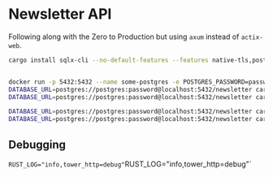 # Newsletter API

Following along with the Zero to Production but using `axum` instead of `actix-web`.

```bash
cargo install sqlx-cli --no-default-features --features native-tls,postgres


docker run -p 5432:5432 --name some-postgres -e POSTGRES_PASSWORD=password POSTGRES_DB=newsletter -d postgres
DATABASE_URL=postgres://postgres:password@localhost:5432/newsletter cargo sqlx migrate run
DATABASE_URL=postgres://postgres:password@localhost:5432/newsletter cargo sqlx prepare

DATABASE_URL=postgres://postgres:password@localhost:5432/newsletter cargo test
DATABASE_URL=postgres://postgres:password@localhost:5432/newsletter cargo run
```

## Debugging

`RUST_LOG="info,tower_http=debug"`RUST_LOG="info,tower_http=debug"`
